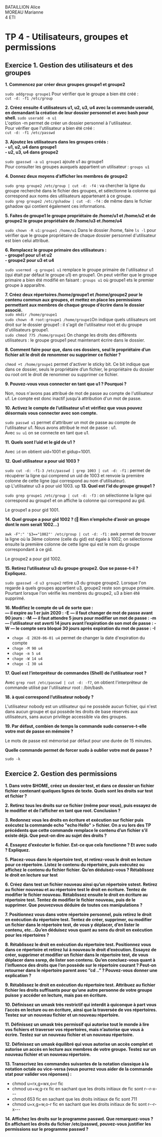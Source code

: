 BATAILLION Alice  
MOREAU Marianne  
4 ETI  

# TP 4 - Utilisateurs, groupes et permissions

## Exercice 1. Gestion des utilisateurs et des groupes

**1. Commencez par créer deux groupes groupe1 et groupe2**  

`sudo addgroup groupe1`
Pour vérifier que le groupe a bien été créé :  
`cut -d: -f1 /etc/group`

**2. Créez ensuite 4 utilisateurs u1, u2, u3, u4 avec la commande useradd, en demandant la création de
leur dossier personnel et avec bash pour shell.**
`sudo useradd -m u1`  
L'option -m permet de créer un dossier personnel à l'utilisateur.  
Pour vérifier que l'utilisateur a bien été créé :  
`cut -d: -f1 /etc/passwd`

**3. Ajoutez les utilisateurs dans les groupes créés :**  
**- u1, u2, u4 dans groupe1**  
**- u2, u3, u4 dans groupe2**  

`sudo gpasswd -a u1 groupe1` ajoute u1 au groupe1  
Pour consulter les groupes auxquels appartient un utilisateur : `groups u1`

**4. Donnez deux moyens d’afficher les membres de groupe2**  

`sudo grep groupe2 /etc/group | cut -d: -f4` : va chercher la ligne du groupe recherché dans le fichier des groupes, et sélectionne la colonne qui correspond aux noms des utilisateurs appartenant à ce groupe.  
`sudo grep groupe2 /etc/gshadow | cut -d: -f4` : de même dans le fichier gshadow qui contient également ces informations.  

**5. Faites de groupe1 le groupe propriétaire de /home/u1 et /home/u2 et de groupe2 le groupe propriétaire
de /home/u3 et /home/u4**  

`sudo chown -R u1:groupe1 /home/u1`
Dans le dossier /home, faire `ls -l` pour vérifier que le groupe propriétaire de chaque dossier personnel d'utilisateur est bien celui attribué.  

**6. Remplacez le groupe primaire des utilisateurs :**  
**- groupe1 pour u1 et u2**  
**- groupe2 pour u3 et u4**  

`sudo usermod -g groupe1 u1` remplace le groupe primaire de l'utilisateur u1 (qui était par défaut le groupe u1) en groupe1.
On peut vérifier que le groupe primaire a bien été modifié en faisant : `groups u1` où groupe1 ets le premier groupe à apparaître. 

**7. Créez deux répertoires /home/groupe1 et /home/groupe2 pour le contenu commun aux groupes, et
mettez en place les permissions permettant aux membres de chaque groupe d’écrire dans le dossier
associé.**  
`sudo mkdir /home/groupe1`  
`sudo chown -R root:groupe1 /home/groupe1`On indique quels utilisateurs ont droit sur le dossier groupe1 : il s'agit de l'utilisateur root et du groupe d'utilisateurs groupe1.  
`sudo chmod 775 /home/groupe1` On change les droits des différents utilisateurs : le groupe groupe1 peut maintenant écrire dans le dossier.  

**8. Comment faire pour que, dans ces dossiers, seul le propriétaire d’un fichier ait le droit de renommer
ou supprimer ce fichier ?**  

`chmod +t /home/groupe1` permet d'activer le sticky bit. Ce bit indique que dans ce dossier, seuls le propriétaire d’un fichier, le propriétaire du dossier ou root ont le droit de renommer ou supprimer ce fichier.  

**9. Pouvez-vous vous connecter en tant que u1 ? Pourquoi ?**  

Non, nous n'avons pas attribué de mot de passe au compte de l'utilisateur u1. Le compte est donc inactif jusqu'à attribution d'un mot de passe.

**10. Activez le compte de l’utilisateur u1 et vérifiez que vous pouvez désormais vous connecter avec son
compte.**  

`sudo passwd u1` permet d'attribuer un mot de passe au compte de l'utilisateur u1. Nous avons attribué le mot de passe : u1.  
Avec `su u1` on se connecte en tant que u1.

**11. Quels sont l’uid et le gid de u1 ?** 

Avec `id` on obtient uid=1001 et gidup=1001.  

**12. Quel utilisateur a pour uid 1003 ?** 

`sudo cut -d: -f1-3 /etc/passwd | grep 1003 | cut -d: -f1` : permet de récupérer la ligne qui comprend un uid de 1003 et renvoie la première colonne de cette ligne (qui correspond au nom d'utilisateur).  
up
L'utilisateur u3 a pour uid 1003.
up
**13. Quel est l’id du groupe groupe1 ?**

`sudo grep groupe1 /etc/group | cut -d: -f3` : on sélectionne la ligne qui correspond au groupe1 et on affiche la colonne qui correspond au gid.

Le groupe1 a pour gid 1001.

**14. Quel groupe a pour gid 1002 ? ( Rien n’empêche d’avoir un groupe dont le nom serait 1002...)**  

`awk -F":" '$3=="1002"' /etc/group | cut -d: -f1` : awk permet de trouver la ligne où la 3ème colonne (celle du gid) est égale à 1002; on sélectionne ensuite la première colonne de cette ligne qui est le nom du groupe correspondant à ce gid.

Le groupe2 a pour gid 1002.

**15. Retirez l’utilisateur u3 du groupe groupe2. Que se passe-t-il ? Expliquez.**  

`sudo gpasswd -d u3 groupe2` retire u3 du groupe groupe2.
Lorsque l'on regarde à quels groupes appartient u3, groupe2 reste son groupe primaire. Pourtant lorsque l'on vérifie les membres du groupe2, u3 a bien été supprimé. 


**16. Modifiez le compte de u4 de sorte que :**  
**— il expire au 1 er juin 2020  : -E**
**— il faut changer de mot de passe avant 90 jours  : -M**
**— il faut attendre 5 jours pour modifier un mot de passe  : -m**
**— l’utilisateur est averti 14 jours avant l’expiration de son mot de passe : -W** 
**— le compte sera bloqué 30 jours après expiration du mot de passe  : -I**

- `chage -E 2020-06-01 u4` permet de changer la date d'expiration du compte
- `chage -M 90 u4`
- `chage -m 5 u4`
- `chage -W 14 u4`
- `chage -I 30 u4`

**17. Quel est l’interpréteur de commandes (Shell) de l’utilisateur root ?**  

Avec `grep root /etc/passwd | cut -d: -f7`, on obtient l'interprêteur de commande utilisé par l'utilisateur root : /bin/bash.  

**18. à quoi correspond l’utilisateur nobody ?**  

L'utilisateur nobody est un utilisateur qui ne possède aucun fichier, qui n'est dans aucun groupe et qui possède les droits de base réservés aux utilisateurs, sans aucun privilège accessible via des groupes.

**19. Par défaut, combien de temps la commande sudo conserve-t-elle votre mot de passe en mémoire ?**

Le mots de passe est mémorisé par défaut pour une durée de 15 minutes.  

**Quelle commande permet de forcer sudo à oublier votre mot de passe ?** 

`sudo -k`

## Exercice 2. Gestion des permissions

**1. Dans votre $HOME, créez un dossier test, et dans ce dossier un fichier fichier contenant quelques
lignes de texte. Quels sont les droits sur test et fichier ?**  

**2. Retirez tous les droits sur ce fichier (même pour vous), puis essayez de le modifier et de l’afficher en
tant que root. Conclusion ?**  

**3. Redonnez vous les droits en écriture et exécution sur fichier puis exécutez la commande echo "echo
Hello" > fichier. On a vu lors des TP précédents que cette commande remplace le contenu d’un
fichier s’il existe déjà. Que peut-on dire au sujet des droits ?**  

**4. Essayez d’exécuter le fichier. Est-ce que cela fonctionne ? Et avec sudo ? Expliquez.**  

**5. Placez-vous dans le répertoire test, et retirez-vous le droit en lecture pour ce répertoire. Listez le
contenu du répertoire, puis exécutez ou affichez le contenu du fichier fichier. Qu’en déduisez-vous ?
Rétablissez le droit en lecture sur test**  

**6. Créez dans test un fichier nouveau ainsi qu’un répertoire sstest. Retirez au fichier nouveau et au
répertoire test le droit en écriture. Tentez de modifier le fichier nouveau. Rétablissez ensuite le droit
en écriture au répertoire test. Tentez de modifier le fichier nouveau, puis de le supprimer. Que pouvezvous
déduire de toutes ces manipulations ?**  

**7. Positionnez vous dans votre répertoire personnel, puis retirez le droit en exécution du répertoire test.
Tentez de créer, supprimer, ou modifier un fichier dans le répertoire test, de vous y déplacer, d’en
lister le contenu, etc…Qu’en déduisez vous quant au sens du droit en exécution pour les répertoires ?**  

**8. Rétablissez le droit en exécution du répertoire test. Positionnez vous dans ce répertoire et retirez lui
à nouveau le droit d’exécution. Essayez de créer, supprimer et modifier un fichier dans le répertoire
test, de vous déplacer dans ssrep, de lister son contenu. Qu’en concluez-vous quant à l’influence des
droits que l’on possède sur le répertoire courant ? Peut-on retourner dans le répertoire parent avec ”cd
..” ? Pouvez-vous donner une explication ?**  

**9. Rétablissez le droit en exécution du répertoire test. Attribuez au fichier fichier les droits suffisants
pour qu’une autre personne de votre groupe puisse y accéder en lecture, mais pas en écriture.**  

**10. Définissez un umask très restrictif qui interdit à quiconque à part vous l’accès en lecture ou en écriture,
ainsi que la traversée de vos répertoires. Testez sur un nouveau fichier et un nouveau répertoire.**  

**11. Définissez un umask très permissif qui autorise tout le monde à lire vos fichiers et traverser vos répertoires,
mais n’autorise que vous à écrire. Testez sur un nouveau fichier et un nouveau répertoire.**  

**12. Définissez un umask équilibré qui vous autorise un accès complet et autorise un accès en lecture aux
membres de votre groupe. Testez sur un nouveau fichier et un nouveau répertoire.**  

**13. Transcrivez les commandes suivantes de la notation classique à la notation octale ou vice-versa (vous
pourrez vous aider de la commande stat pour valider vos réponses) :**  
- chmod u=rx,g=wx,o=r fic  
- chmod uo+w,g-rx fic en sachant que les droits initiaux de fic sont r--r-x---  
- chmod 653 fic en sachant que les droits initiaux de fic sont 711  
- chmod u+x,g=w,o-r fic en sachant que les droits initiaux de fic sont r--r-x---  

**14. Affichez les droits sur le programme passwd. Que remarquez-vous ? En affichant les droits du fichier
/etc/passwd, pouvez-vous justifier les permissions sur le programme passwd ?**  




